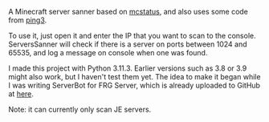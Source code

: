 A Minecraft server sanner based on [mcstatus](http://pypi.org/project/mcstatus/), and also uses some code from [ping3](http://pypi.org/project/ping3/).

To use it, just open it and enter the IP that you want to scan to the console. ServersSanner will check if there is a server on ports between 1024 and 65535, and log a message on console when one was found.

I made this project with Python 3.11.3. Earlier versions such as 3.8 or 3.9 might also work, but I haven't test them yet.
The idea to make it began while I was writing ServerBot for FRG Server, which is already uploaded to GitHub at [here](http://github.com/bilibilixkz/ServerBot).

Note: it can currently only scan JE servers.
